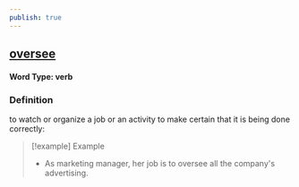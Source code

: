 ```yaml
---
publish: true
---
```

## [oversee](https://dictionary.cambridge.org/dictionary/english/oversee)

#### Word Type: verb
### Definition
to watch or organize a job or an activity to make certain that it is being done correctly:

>[!example] Example
> - As marketing manager, her job is to oversee all the company's advertising.
